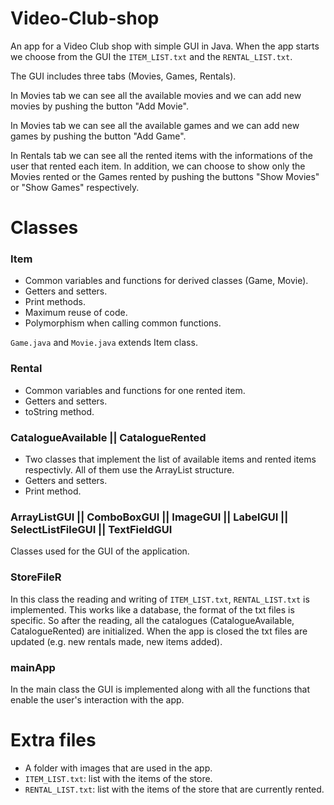 # Video-Club-shop
An app for a Video Club shop with simple GUI in Java.
When the app starts we choose from the GUI the `ITEM_LIST.txt` and the `RENTAL_LIST.txt`.

The GUI includes three tabs (Movies, Games, Rentals).

In Movies tab we can see all the available movies and we can add new movies by pushing the button "Add Movie".

In Movies tab we can see all the available games and we can add new games by pushing the button "Add Game".

In Rentals tab we can see all the rented items with the informations of the user that rented each item.
In addition, we can choose to show only the Movies rented or the Games rented by pushing the buttons "Show Movies" or "Show Games" respectively.

# Classes
### Item
* Common variables and functions for derived classes (Game, Movie).
* Getters and setters.
* Print methods.
* Maximum reuse of code.
* Polymorphism when calling common functions.

`Game.java` and `Movie.java` extends Item class.

### Rental
* Common variables and functions for one rented item.
* Getters and setters.
* toString method.

### CatalogueAvailable || CatalogueRented
* Two classes that implement the list of available items and rented items respectivly. All of them use the ArrayList structure.
* Getters and setters.
* Print method.

### ArrayListGUI || ComboBoxGUI || ImageGUI || LabelGUI || SelectListFileGUI || TextFieldGUI
Classes used for the GUI of the application.

### StoreFileR

In this class the reading and writing of `ITEM_LIST.txt`, `RENTAL_LIST.txt` is implemented. This works like a database, the format of the txt files is specific. So after the reading, all the catalogues (CatalogueAvailable, CatalogueRented) are initialized. When the app is closed the txt files are updated (e.g. new rentals made, new items added).

### mainApp

In the main class the GUI is implemented along with all the functions that enable the user's interaction with the app.

# Extra files
* A folder with images that are used in the app.
* `ITEM_LIST.txt`: list with the items of the store.
* `RENTAL_LIST.txt`: list with the items of the store that are currently rented.
